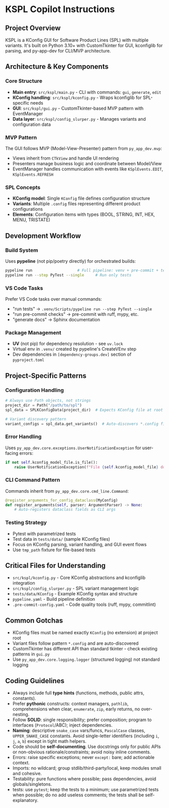 # KSPL Copilot Instructions

## Project Overview
KSPL is a KConfig GUI for Software Product Lines (SPL) with multiple variants.
It's built on Python 3.10+ with CustomTkinter for GUI, kconfiglib for parsing, and py-app-dev for CLI/MVP architecture.

## Architecture & Key Components

### Core Structure
- **Main entry**: `src/kspl/main.py` - CLI with commands: `gui`, `generate`, `edit`
- **KConfig handling**: `src/kspl/kconfig.py` - Wraps kconfiglib for SPL-specific needs
- **GUI**: `src/kspl/gui.py` - CustomTkinter-based MVP pattern with EventManager
- **Data layer**: `src/kspl/config_slurper.py` - Manages variants and configuration data

### MVP Pattern
The GUI follows MVP (Model-View-Presenter) pattern from `py_app_dev.mvp`:
- Views inherit from `CTkView` and handle UI rendering
- Presenters manage business logic and coordinate between Model/View
- EventManager handles communication with events like `KSplEvents.EDIT`, `KSplEvents.REFRESH`

### SPL Concepts
- **KConfig model**: Single `KConfig` file defines configuration structure
- **Variants**: Multiple `.config` files representing different product configurations
- **Elements**: Configuration items with types (BOOL, STRING, INT, HEX, MENU, TRISTATE)

## Development Workflow

### Build System
Uses **pypeline** (not pip/poetry directly) for orchestrated builds:
```bash
pypeline run                    # Full pipeline: venv + pre-commit + tests
pypeline run --step PyTest --single     # Run only tests
```

### VS Code Tasks
Prefer VS Code tasks over manual commands:
- "run tests" → `.venv/Scripts/pypeline run --step PyTest --single`
- "run pre-commit checks" → pre-commit with ruff, mypy, etc.
- "generate docs" → Sphinx documentation

### Package Management
- **UV** (not pip) for dependency resolution - see `uv.lock`
- Virtual env in `.venv/` created by pypeline's CreateVEnv step
- Dev dependencies in `[dependency-groups.dev]` section of `pyproject.toml`

## Project-Specific Patterns

### Configuration Handling
```python
# Always use Path objects, not strings
project_dir = Path("/path/to/spl")
spl_data = SPLKConfigData(project_dir)  # Expects KConfig file at root

# Variant discovery pattern
variant_configs = spl_data.get_variants()  # Auto-discovers *.config files
```

### Error Handling
Uses `py_app_dev.core.exceptions.UserNotificationException` for user-facing errors:
```python
if not self.kconfig_model_file.is_file():
    raise UserNotificationException(f"File {self.kconfig_model_file} does not exist.")
```

### CLI Command Pattern
Commands inherit from `py_app_dev.core.cmd_line.Command`:
```python
@register_arguments_for_config_dataclass(MyConfig)
def register_arguments(self, parser: ArgumentParser) -> None:
    # Auto-registers dataclass fields as CLI args
```

### Testing Strategy
- Pytest with parametrized tests
- Test data in `tests/data/` (sample KConfig files)
- Focus on KConfig parsing, variant handling, and GUI event flows
- Use `tmp_path` fixture for file-based tests

## Critical Files for Understanding
- `src/kspl/kconfig.py` - Core KConfig abstractions and kconfiglib integration
- `src/kspl/config_slurper.py` - SPL variant management logic
- `tests/data/KConfig` - Example KConfig syntax and structure
- `pypeline.yaml` - Build pipeline definition
- `.pre-commit-config.yaml` - Code quality tools (ruff, mypy, commitlint)

## Common Gotchas
- KConfig files must be named exactly `KConfig` (no extension) at project root
- Variant files follow pattern `*.config` and are auto-discovered
- CustomTkinter has different API than standard tkinter - check existing patterns in `gui.py`
- Use `py_app_dev.core.logging.logger` (structured logging) not standard logging

## Coding Guidelines

- Always include full **type hints** (functions, methods, public attrs, constants).
- Prefer **pythonic** constructs: context managers, `pathlib`, comprehensions when clear, `enumerate`, `zip`, early returns, no over-nesting.
- Follow **SOLID**: single responsibility; prefer composition; program to interfaces (`Protocol`/ABC); inject dependencies.
- **Naming**: descriptive `snake_case` vars/funcs, `PascalCase` classes, `UPPER_SNAKE_CASE` constants. Avoid single-letter identifiers (including `i`, `j`, `a`, `b`) except in tight math helpers.
- Code should be **self-documenting**. Use docstrings only for public APIs or non-obvious rationale/constraints; avoid noisy inline comments.
- Errors: raise specific exceptions; never `except:` bare; add actionable context.
- Imports: no wildcard; group stdlib/third-party/local, keep modules small and cohesive.
- Testability: pure functions where possible; pass dependencies, avoid globals/singletons.
- tests: use `pytest`; keep the tests to a minimum; use parametrized tests when possible; do no add useless comments; the tests shall be self-explanatory.

